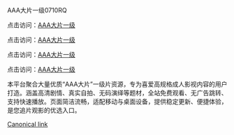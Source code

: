 AAA大片一级0710RQ

点击访问：<a href="https://heiliaozj3tjd.pages.dev">AAA大片一级</a> 

点击访问：<a href="https://heiliaozj3tjd.pages.dev">AAA大片一级</a> 

点击访问：<a href="https://heiliaozj3tjd.pages.dev">AAA大片一级</a> 

点击访问：<a href="https://heiliaozj3tjd.pages.dev">AAA大片一级</a>

本平台聚合大量优质“AAA大片”一级片资源，专为喜爱高规格成人影视内容的用户打造。涵盖高清剧情、真实自拍、无码演绎等题材，全站免费观看、无广告跳转、支持快速播放。页面简洁流畅，适配移动与桌面设备，提供稳定更新、便捷体验，是您追片观影的优选入口。

[Canonical link](https://github.com/Y20250710/So1)
